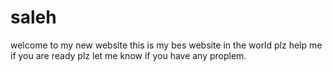 # saleh


welcome to my new website
this is my bes website in the world
plz help me if you are ready
plz let me know if you have any proplem.
